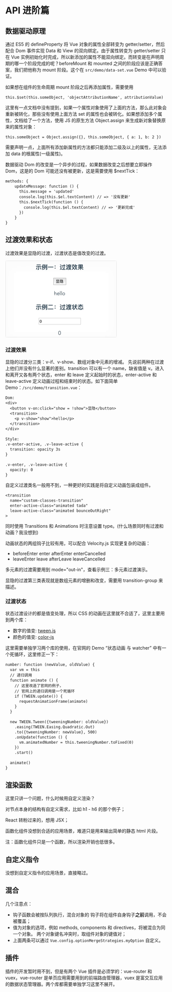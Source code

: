 # API 进阶篇

## 数据驱动原理

通过 ES5 的 defineProperty 将 Vue 对象的属性全部转变为 getter/setter，然后配合 Dom 事件实现 Data 和 View 的双向绑定。由于属性转变为 getter/setter 只在 Vue 实例初始化时完成，所以新添加的属性不能双向绑定。而转变是在声明周期的哪一个阶段完成的呢？beforeMount 和 mounted 之间的阶段应该是正确答案，我们把他称为 mount  阶段。这个在 `src/demo/data-set.vue` Demo 中可以验证。 

如果想在组件的生命周期 mount 阶段之后再添加属性，需要使用 

    this.$set(this.someObject, 'objectAttributionName', attributionValue)

这里有一点文档中没有提到，如果一个属性对象使用了上面的方法，那么此对象会重新被转化，那些没有使用上面方法 set 的属性也会被转化。如果想添加多个属性，文档给了一个方法，使用 JS 的原生方法 Object.assign 来生成新对象替换原来的属性对象：

    this.someObject = Object.assign({}, this.someObject, { a: 1, b: 2 })

需要声明一点，上面所有添加新属性的方法都只能添加二级及以上的属性，无法添加 data 的根属性(一级属性)。

数据驱动 Dom 的改变是一个异步的过程，如果数据改变之后想要立即操作 Dom，这是的 Dom 可能还没有被更新，这是需要使用 $nextTick：

    methods: {
        updateMessage: function () {
          this.message = 'updated'
          console.log(this.$el.textContent) // => '没有更新'
          this.$nextTick(function () {
            console.log(this.$el.textContent) // => '更新完成'
          })
        }
    }

## 过渡效果和状态

过渡效果是显隐的过渡，过渡状态是值改变的过渡。

![transition.gif](./img/transition.gif)

### 过渡效果

显隐的过渡分三类：v-if、v-show、数组对象中元素的增减。
先说前两种在过渡上他们并没有什么显著的差别。transition 可以有一个 name，缺省值是 v。进入和离开又各有两个状态，enter 和 leave 定义起始时的状态，enter-active 和 leave-active 定义动画过程和结束时的状态。如下面简单 Demo：`/src/demo/transition.vue`：

    Dom:
    <div>
      <button v-on:click="show = !show">显隐</button>
      <transition>
        <p v-show="show">hello</p>
      </transition>
    </div>
    
    Style:
    .v-enter-active, .v-leave-active {
      transition: opacity 3s
    }
  
    .v-enter, .v-leave-active {
      opacity: 0
    }

自定义过渡类名一般用不到，一种更好的实践是将自定义动画包装成组件。

    <transition
      name="custom-classes-transition"
      enter-active-class="animated tada"
      leave-active-class="animated bounceOutRight"
    >

同时使用 Transitions 和 Animations 时注意设置 type。(什么场景同时有过渡和动画？我没想到)

动画状态的两组钩子比较有用，可以配合 Velocity.js 实现更复杂的动画：

- beforeEnter enter afterEnter enterCancelled
- leaveEnter leave afterLeave leaveCancelled

多元素的过渡需要用到 mode="out-in"，查看示例三：多元素过渡演示。

显隐的过渡第三类表现就是数组元素的增删和改变，需要用 transition-group 来描述。

### 过渡状态

状态过渡设计的都是值变处理，所以 CSS 的动画在这里就不合适了，这里主要用到两个库：

- 数字的值变: [tween.js](https://github.com/tweenjs/tween.js)
- 颜色的值变: [color-js](https://github.com/brehaut/color-js)
 
这里需要单独学习两个库的使用，在官网的 Demo “状态动画 与 watcher” 中有一个死循环，这里修正一下：

    number: function (newValue, oldValue) {
      var vm = this
      // 递归调用
      function animate () {
        // 这里改造了官网的例子，
        // 官网上的递归调用是一个死循环
        if (TWEEN.update()) {
          requestAnimationFrame(animate)
        }
      }

      new TWEEN.Tween({tweeningNumber: oldValue})
        .easing(TWEEN.Easing.Quadratic.Out)
        .to({tweeningNumber: newValue}, 500)
        .onUpdate(function () {
          vm.animatedNumber = this.tweeningNumber.toFixed(0)
        })
        .start()

      animate()
    }

## 渲染函数

这里只讲一个问题，什么时候用自定义渲染？

对节点本身的结构有自定义需求，比如 h1 - h6 的那个例子；

React 转粉过来的，想用 JSX；

函数化组件没想到合适的应用场景，难道只是用来输出简单的静态 html 片段。

注：函数化组件只是一个函数，所以渲染开销也低很多。 

## 自定义指令

没想到自定义指令的应用场景，直接略过。

## 混合

几个注意点：

- 钩子函数会被按队列执行，混合对象的 钩子将在组件自身钩子**之前**调用，不会被覆盖；
- 值为对象的选项，例如 methods, components 和 directives，将被混合为同一个对象。 两个对象键名冲突时，取组件对象的键值对；
- 上面两条可以通过 `Vue.config.optionMergeStrategies.myOption` 自定义。

## 插件

插件的开发暂时用不到，但是有两个 Vue 插件是必须学的：vue-router 和 vuex，vue-router 是单页应用需要用到的前端路由管理器，vuex 是富交互应用的数据状态管理器。两个库都需要单独学习这里不展开。
